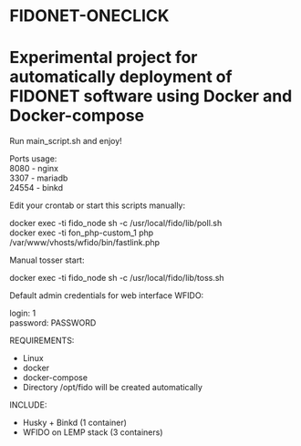 # FIDONET-ONECLICK
# Experimental project for automatically deployment of FIDONET software using Docker and Docker-compose

Run main_script.sh and enjoy!  

Ports usage:  
8080 - nginx  
3307 - mariadb  
24554 - binkd  

Edit your crontab or start this scripts manually:  

docker exec -ti fido_node sh -c /usr/local/fido/lib/poll.sh  
docker exec -ti fon_php-custom_1 php /var/www/vhosts/wfido/bin/fastlink.php

Manual tosser start:  

docker exec -ti fido_node sh -c /usr/local/fido/lib/toss.sh

Default admin credentials for web interface WFIDO:  

login: 1  
password: PASSWORD

REQUIREMENTS:

- Linux
- docker
- docker-compose
- Directory /opt/fido will be created automatically

INCLUDE:

- Husky + Binkd (1 container)
- WFIDO on LEMP stack (3 containers)